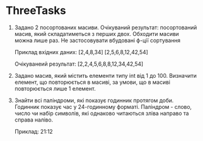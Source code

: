 # ThreeTasks

1.  Задано 2 посортованих масиви. Очікуваний результат: посортований масив, який складатиметься з перших двох. 
	Обходити масиви можна лише раз. Не застосовувати вбудовані ф-ції сортування

	Приклад вхідних даних:
	[2,4,8,34] 
	[2,5,6,8,12,42,54] 

	Очікуванеий результат:
	[2,2,4,5,6,8,8,12,34,42,54]
	
	
2.  Задано масив, який містить елементи  типу int від 1 до 100. 
	Визначити елемент, що повторюється в масиві, за умови, що в масиві повторюється лише 1 елемент.
	
3.  Знайти всі паліндроми, які показує годинник протягом доби. Годинник показує час у 24-годинному форматі.
    Паліндром - слово, число чи набір символів, які однаково читаються зліва направо та справа наліво.
	
	Приклад:
	21:12
